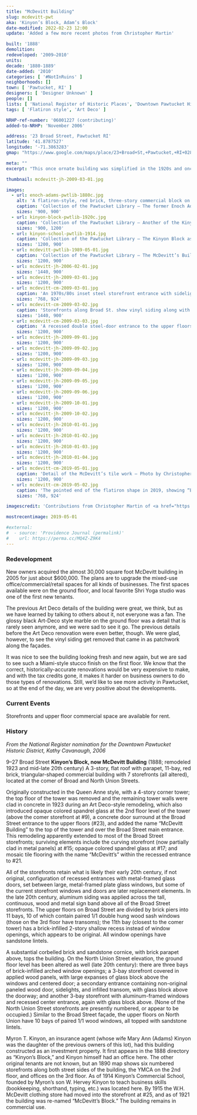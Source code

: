 ```yaml
---
title: "McDevitt Building"
slug: mcdevitt-pwt
aka: 'Kinyon’s Block, Adam’s Block'
date-modified: 2022-02-23 12:00
update: 'Added a few more recent photos from Christopher Martin'

built: '1888'
demolition:
redeveloped: '2009–2010'
units:
decade: '1880-1889'
date-added: '2010'
categories: [ '#NotInRuins' ]
neighborhoods: []
town: [ 'Pawtucket, RI' ]
designers: [ 'Designer Unknown' ]
people: []
lists: [ 'National Register of Historic Places', 'Downtown Pawtucket Historic District' ]
tags: [ 'Flatiron style', 'Art Deco' ]

NRHP-ref-number: '06001227 (contributing)'
added-to-NRHP: 'November 2006'

address: '23 Broad Street, Pawtucket RI'
latitude: '41.8787527'
longitude: '-71.3863283'
gmap: "https://www.google.com/maps/place/23+Broad+St,+Pawtucket,+RI+02860/@41.8787527,-71.3863283,17z/data=!4m13!1m7!3m6!1s0x89e4435397905401:0x9ee2ccff487eab68!2s23+Broad+St,+Pawtucket,+RI+02860!3b1!8m2!3d41.8788205!4d-71.3862113!3m4!1s0x89e4435397905401:0x9ee2ccff487eab68!8m2!3d41.8788205!4d-71.3862113"

meta: ""
excerpt: "This once ornate building was simplified in the 1920s and once again in the 2000s but has always been commercial space"

thumbnail: mcdevitt-jh-2009-03-01.jpg

images:
  - url: enoch-adams-pwtlib-1880c.jpg
    alt: 'A flatiron-style, red brick, three-story commercial block on a triangular parcel coming to a rounded point at the corner of Broad Street, Main Street, and North Unions Streets.'
    caption: 'Collection of the Pawtucket Library — The former Enoch Adams house that stood on the same flatiron parcel pre 1888'
    sizes: '900, 900'
  - url: kinyon-block-pwtlib-1920c.jpg
    caption: 'Collection of the Pawtucket Library — Another of the Kinyon Block with signs including “Young Men’s Christian Association”; Signs and Show Cards; “Dr. L.A. Wilbur, Dentist; Gobeille’s Millinery; C.W. Clough; and Misfit Clothing Parlors. Circa 1900–1910 as by 1915, McDevitt’s occupied the first floor.'
    sizes: '900, 1200'
  - url: kinyon-school-pwtlib-1914.jpg
    caption: 'Collection of the Pawtucket Library — The Kinyon Block as it appeared in 1914, with corner clearstory and cone-shaped tower'
    sizes: '1200, 900'
  - url: mcdevitt-pwtlib-1989-05-01.jpg
    caption: 'Collection of the Pawtucket Library — The McDevitt’s Building as it appeared in 1989, showing signs of wear and under-utilization'
    sizes: '1200, 900'
  - url: mcdevitt-jh-2006-02-01.jpg
    sizes: '1440, 900'
  - url: mcdevitt-jh-2009-03-01.jpg
    sizes: '1200, 900'
  - url: mcdevitt-cm-2009-03-01.jpg
    caption: 'An 1970s/80s inset steel storefront entrance with sidelight, transom, and tile work reading “McDevitt’s” — Photo by Christopher Martin'
    sizes: '768, 924'
  - url: mcdevitt-cm-2009-03-02.jpg
    caption: 'Storefronts along Broad St. show vinyl siding along with 70s era commercial stone around the plate glass windows — Photo by Christopher Martin'
    sizes: '1440, 900'
  - url: mcdevitt-cm-2009-03-03.jpg
    caption: 'A recessed double steel-door entrance to the upper floors of the building clad in granite panels with raised steel lettering above a transom window with the number 23 painted on it — Photo by Christopher Martin'
    sizes: '1200, 900'
  - url: mcdevitt-jh-2009-09-01.jpg
    sizes: '1200, 900'
  - url: mcdevitt-jh-2009-09-02.jpg
    sizes: '1200, 900'
  - url: mcdevitt-jh-2009-09-03.jpg
    sizes: '1200, 900'
  - url: mcdevitt-jh-2009-09-04.jpg
    sizes: '1200, 900'
  - url: mcdevitt-jh-2009-09-05.jpg
    sizes: '1200, 900'
  - url: mcdevitt-jh-2009-09-06.jpg
    sizes: '1200, 900'
  - url: mcdevitt-jh-2009-10-01.jpg
    sizes: '1200, 900'
  - url: mcdevitt-jh-2009-10-02.jpg
    sizes: '1200, 900'
  - url: mcdevitt-jh-2010-01-01.jpg
    sizes: '1200, 900'
  - url: mcdevitt-jh-2010-01-02.jpg
    sizes: '1200, 900'
  - url: mcdevitt-jh-2010-01-03.jpg
    sizes: '1200, 900'
  - url: mcdevitt-jh-2010-01-04.jpg
    sizes: '1200, 900'
  - url: mcdevitt-cm-2019-05-01.jpg
    caption: 'Detail of the McDevitt’s tile work — Photo by Christopher Martin'
    sizes: '1200, 900'
  - url: mcdevitt-cm-2019-05-02.jpg
    caption: 'The pointed end of the flatiron shape in 2019, showing “Bake my Day” as the tenant — Photo by Christopher Martin'
    sizes: '768, 924'

imagescredit: 'Contributions from Christopher Martin of <a href="https://quahog.org" target="_blank">Quahog.org</a> and the <a href="//www.flickr.com/photos/pawtucketlibrary/albums/72157673016057110" target="_blank">Pawtucket Library collection on Flickr</a>'

mostrecentimage: 2019-05-01

#external:
#  - source: 'Providence Journal (permalink)'
#    url: https://perma.cc/MQ4Z-Z9K4
---
```


### Redevelopment

New owners acquired the almost 30,000 square foot McDevitt building in 2005 for just about $600,000. The plans are to upgrade the mixed-use office/commercial/retail spaces for all kinds of businesses. The first spaces available were on the ground floor, and local favorite Shri Yoga studio was one of the first new tenants.

The previous Art Deco details of the building were great, we think, but as we have learned by talking to others about it, not everyone was a fan. The glossy black Art-Deco style marble on the ground floor was a detail that is rarely seen anymore, and we were sad to see it go. The previous details before the Art Deco renovation were even better, though. We were glad, however, to see the vinyl siding get removed that came in as patchwork along the façades. 

It was nice to see the building looking fresh and new again, but we are sad to see such a Miami-style stucco finish on the first floor. We know that the correct, historically-accurate renovations would be very expensive to make, and with the tax credits gone, it makes it harder on business owners to do those types of renovations. Still, we’d like to see more activity in Pawtucket, so at the end of the day, we are very positive about the developments.


### Current Events

Storefronts and upper floor commercial space are available for rent. 


### History

_From the National Register nomination for the Downtown Pawtucket Historic District, Kathy Cavanaugh, 2006_

9–27 Broad Street **Kinyon’s Block, now McDevitt Building** (1888; remodeled 1923 and mid-late 20th century)
A 3-story, flat roof with parapet, 11-bay, red brick, triangular-shaped commercial building with 7 storefronts (all altered), located at the comer of Broad and North Union Streets. 

Originally constructed in the Queen Anne style, with a 4-story corner tower; the top floor of the tower was removed and the remaining tower walls were clad in concrete in 1923 during an Art Deco-style remodeling, which also introduced opaque colored spandrel glass at the 2nd floor level of the tower (above the comer storefront at #9), a concrete door surround at the Broad Street entrance to the upper floors (#23), and added the name “McDevitt Building” to the top of the tower and over the Broad Street main entrance. This remodeling apparently extended to most of the Broad Street storefronts; surviving elements include the curving storefront (now partially clad in metal panels) at #15; opaque colored spandrel glass at #17; and mosaic tile flooring with the name “McDevitt’s” within the recessed entrance to #21.

All of the storefronts retain what is likely their early 20th century, if not original, configuration of recessed entrances with metal-framed glass doors, set between large, metal-framed plate glass windows, but some of the current storefront windows and doors are later replacement elements. In the late 20th century, aluminum siding was applied across the tall, continuous, wood and metal sign band above all of the Broad Street storefronts. The upper floors on Broad Street are divided by brick piers into 11 bays, 10 of which contain paired 1/1 double hung wood sash windows (those on the 3rd floor have transoms); the 11th bay (closest to the comer tower) has a brick-infilled 2-story shallow recess instead of window openings, which appears to be original. All window openings have sandstone lintels. 

A substantial corbelled brick and sandstone cornice, with brick parapet above, tops the building. On the North Union Street elevation, the ground floor level has been altered as well (late 20th century): there are three bays of brick-infilled arched window openings; a 3-bay storefront covered in applied wood panels, with large expanses of glass block above the windows and centered door; a secondary entrance containing non-original paneled wood door, sidelights, and infilled transom, with glass block above the doorway; and another 3-bay storefront with aluminum-framed windows and recessed center entrance, again with glass block above. (None of the North Union Street storefronts are presently numbered, or appear to be occupied.) Similar to the Broad Street façade, the upper floors on North Union have 10 bays of paired 1/1 wood windows, all topped with sandstone lintels. 

Myron T. Kinyon, an insurance agent (whose wife Mary Ann (Adams) Kinyon was the daughter of the previous owners of this lot), had this building constructed as an investment property. It first appears in the 1888 directory as “Kinyon’s Block,” and Kinyon himself had an office here. The other original tenants are not known, but an 1890 map shows six numbered storefronts along both street sides of the building, the YMCA on the 2nd floor, and offices on the 3rd floor. As of 1914 Kinyon’s Commercial School, founded by Myron’s son W. Hervey Kinyon to teach business skills (bookkeeping, shorthand, typing, etc.) was located here. By 1915 the W.H. McDevitt clothing store had moved into the storefront at #25, and as of 1921 the building was re-named “McDevitt’s Block.” The building remains in commercial use.
